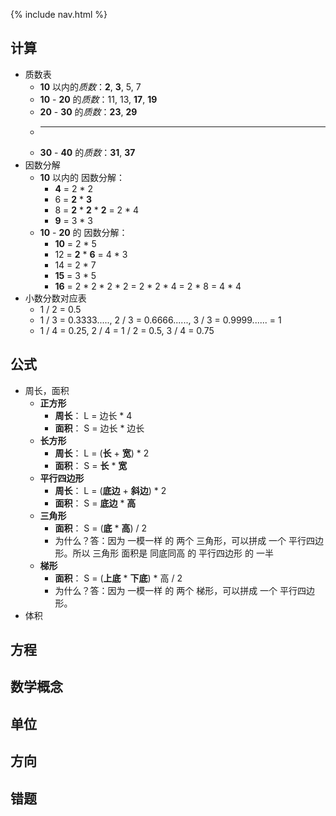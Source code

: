 {% include nav.html %}
## 计算
- 质数表
    * <span class="bg-pink">**10**</span> 以内的<span class='blue'>*质数*</span>：<span class="bg-pink">**2**</span>, <span class="bg-blue">**3**</span>, <span class="pink">5</span>, <span class="blue-b">7</span>
    * <span class="bg-pink">**10**</span> - <span class="bg-pink">**20**</span> 的<span class="blue">*质数*</span>：<span class="pink-b">11</span>, <span class="blue">13</span>, <span class="bg-pink">**17**</span>, <span class="bg-blue">**19**</span>
    * <span class="bg-pink">**20**</span> - <span class="bg-pink">**30**</span> 的<span class="blue">*质数*</span>：<span class="bg-pink">**23**</span>, <span class="bg-blue">**29**</span> 
    * ---------------
    * <span class="bg-pink">**30**</span> - <span class="bg-pink">**40**</span> 的<span class="blue">*质数*</span>：<span class="bg-pink">**31**</span>, <span class="bg-blue">**37**</span> 
- 因数分解
    * <span class='bg-pink'>**10**</span> 以内的 <span class='blue'>因数分解</span>：
        - <span class='bg-pink'>**4**</span> = <span class='blue-b'>2</span> * <span class='blue-b'>2</span>
        - <span class='blue-b'>6</span> = <span class='bg-pink'>**2**</span> * <span class='bg-pink'>**3**</span>
        - <span class='pink-b'>8</span> = <span class='bg-blue'>**2**</span> * <span class='bg-blue'>**2**</span> * <span class='bg-blue'>**2**</span> = <span class='pink-b'>2</span> * <span class='blue-b'>4</span>
        - <span class='bg-blue'>**9**</span> = <span class='pink-b'>3</span> * <span class='pink-b'>3</span>
    * <span class='bg-pink'>**10**</span> - <span class='bg-pink'>**20**</span> 的 <span class='blue'>因数分解</span>：
        - <span class='bg-pink'>**10**</span> = <span class='blue-b'>2</span> * <span class='blue-b'>5</span>
        - <span class='blue-b'>12</span> = <span class='bg-pink'>**2**</span> * <span class='bg-pink'>**6**</span> = <span class='pink-b'>4</span> * <span class='pink-b'>3</span>
        - <span class='pink-b'>14</span> = <span class='pink-b'>2</span> * <span class='blue-b'>7</span>
        - <span class='bg-blue'>**15**</span> = <span class='pink-b'>3</span> * <span class='pink-b'>5</span>
        - <span class='bg-pink'>**16**</span> = <span class='blue-b'>2</span> * <span class='blue-b'>2</span> * <span class='blue-b'>2</span> * <span class='blue-b'>2</span> = <span class='pink-b'>2</span> * <span class='pink-b'>2</span> * <span class='blue-b'>4</span> = <span class='pink-b'>2</span> * <span class='blue-b'>8</span> = <span class='pink-b'>4</span> * <span class='pink-b'>4</span>
- 小数分数对应表
    * <span class='blue'>1</span> / <span class='pink-b'>2</span> = <span class='red-b'>0.5</span>
    * <span class='pink'>1</span> / <span class='blue-b'>3</span> = <span class='red-b'>0.3333.....</span>, <span class='pink'>2</span> / <span class='blue-b'>3</span> = <span class='red-b'>0.6666......</span>, <span class='pink'>3</span> / <span class='blue-b'>3</span> = <span class='red-b'>0.9999......</span> = <span class='red-b'>1</span>
    * <span class='blue-b'>1</span> / <span class='pink-b'>4</span> = <span class='red-b'>0.25</span>, <span class='blue-b'>2</span> / <span class='pink-b'>4</span> = <span class='blue-b'>1</span> / <span class='pink-b'>2</span> = <span class='red-b'>0.5</span>, <span class='blue-b'>3</span> / <span class='pink-b'>4</span> = <span class='red-b'>0.75</span>

## 公式
- 周长，面积
    * <span class='bg-pink'>**正方形**</span>
        - <span class='bg-blue'>**周长**</span>： <span class='pink-b'>L</span> = <span class='blue-b'>边长</span> * <span class='red-b'>4</span>
        - <span class='bg-blue'>**面积**</span>： <span class='pink-b'>S</span> = <span class='blue-b'>边长</span> * <span class='blue-b'>边长</span>
    * <span class='bg-pink'>**长方形**</span>
        - <span class='bg-blue'>**周长**</span>： <span class='pink-b'>L</span> = (<span class='bg-blue'>**长**</span> + <span class='bg-pink'>**宽**</span>) * <span class='red-b'>2</span>
        - <span class='bg-blue'>**面积**</span>： <span class='pink-b'>S</span> = <span class='bg-blue'>**长**</span> * <span class='bg-pink'>**宽**</span>
    * <span class='bg-pink'>**平行四边形**</span>
        - <span class='bg-blue'>**周长**</span>： <span class='pink-b'>L</span> = (<span class='bg-blue'>**底边**</span> + <span class='bg-pink'>**斜边**</span>) * <span class='red-b'>2</span>
        - <span class='bg-blue'>**面积**</span>： <span class='pink-b'>S</span> = <span class='bg-blue'>**底边**</span> * <span class='bg-pink'>**高**</span>
    * <span class='bg-pink'>**三角形**</span>
        - <span class='bg-blue'>**面积**</span>： <span class='pink-b'>S</span> = (<span class='bg-blue'>**底**</span> * <span class='bg-pink'>**高**</span>) / <span class='red-b'>2</span>
        - <span class='pink-b'>为什么</span>？答：因为 <span class='red-b'>一模一样</span> 的 <span class='blue-b'>两个</span> <span class='pink-b'>三角形</span>，可以拼成 <span class='blue-b'>一个</span> <span class='pink-b'>平行四边形</span>。所以 <span class='pink-b'>三角形</span> 面积是 <span class='red-b'>同底同高</span> 的 <span class='pink-b'>平行四边形</span> 的 <span class='red-b'>一半</span>
    * <span class='bg-pink'>**梯形**</span>
        - <span class='bg-blue'>**面积**</span>： <span class='pink-b'>S</span> = (<span class='bg-blue'>**上底**</span> * <span class='bg-pink'>**下底**</span>) * <span class='blue-b'>高</span> / <span class='red-b'>2</span>
        - <span class='pink-b'>为什么</span>？答：因为 <span class='red-b'>一模一样</span> 的 <span class='blue-b'>两个</span> <span class='pink-b'>梯形</span>，可以拼成 <span class='blue-b'>一个</span> <span class='pink-b'>平行四边形</span>。
- 体积

## 方程

## 数学概念

## 单位

## 方向

## 错题
